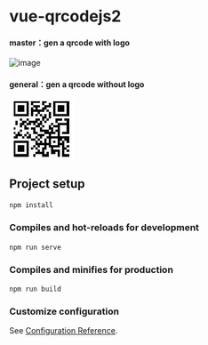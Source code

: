 # vue-qrcodejs2

#### master：gen a qrcode with logo
 ![image](https://github.com/yfl1/vue-qrcodejs2/tree/general/src/assets/qrlogo.jpg)

#### general：gen a qrcode without logo
 ![image](./src/assets/qr.jpg)

## Project setup
```
npm install
```

### Compiles and hot-reloads for development
```
npm run serve
```

### Compiles and minifies for production
```
npm run build
```

### Customize configuration
See [Configuration Reference](https://cli.vuejs.org/config/).
